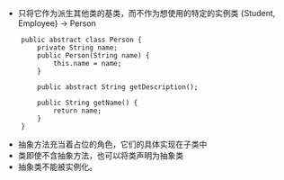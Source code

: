 - 只将它作为派生其他类的基类，而不作为想使用的特定的实例类 {Student, Employee} -> Person
```
    public abstract class Person {
        private String name;
        public Person(String name) {
            this.name = name;
        }
        
        public abstract String getDescription();
        
        public String getName() {
            return name;
        }
    }
```
- 抽象方法充当着占位的角色，它们的具体实现在子类中
- 类即使不含抽象方法，也可以将类声明为抽象类
- 抽象类不能被实例化。
